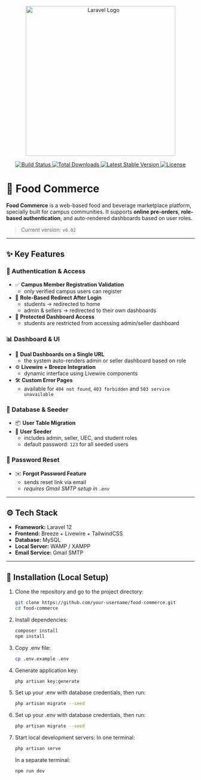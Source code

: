 <p align="center">
  <a href="https://laravel.com" target="_blank">
    <img src="https://raw.githubusercontent.com/laravel/art/master/logo-lockup/5%20SVG/2%20CMYK/1%20Full%20Color/laravel-logolockup-cmyk-red.svg" width="400" alt="Laravel Logo">
  </a>
</p>

<p align="center">
  <a href="https://github.com/laravel/framework/actions">
    <img src="https://github.com/laravel/framework/workflows/tests/badge.svg" alt="Build Status">
  </a>
  <a href="https://packagist.org/packages/laravel/framework">
    <img src="https://img.shields.io/packagist/dt/laravel/framework" alt="Total Downloads">
  </a>
  <a href="https://packagist.org/packages/laravel/framework">
    <img src="https://img.shields.io/packagist/v/laravel/framework" alt="Latest Stable Version">
  </a>
  <a href="https://packagist.org/packages/laravel/framework">
    <img src="https://img.shields.io/packagist/l/laravel/framework" alt="License">
  </a>
</p>

# 🍔 Food Commerce

**Food Commerce** is a web-based food and beverage marketplace platform, specially built for campus communities. It supports **online pre-orders**, **role-based authentication**, and auto-rendered dashboards based on user roles.

> Current version: `v0.02`

---

## ✨ Key Features

### 👥 Authentication & Access
- ✅ **Campus Member Registration Validation**  
  - only verified campus users can register
- 🔐 **Role-Based Redirect After Login**  
  - students → redirected to home  
  - admin & sellers → redirected to their own dashboards
- 🚪 **Protected Dashboard Access**  
  - students are restricted from accessing admin/seller dashboard

### 📊 Dashboard & UI
- 🧭 **Dual Dashboards on a Single URL**  
  - the system auto-renders admin or seller dashboard based on role
- ⚙️ **Livewire + Breeze Integration**  
  - dynamic interface using Livewire components
- 🛠️ **Custom Error Pages**  
  - available for `404 not found`, `403 forbidden` and `503 service unavailable`

### 🧱 Database & Seeder
- 📦 **User Table Migration**
- 🌱 **User Seeder**  
  - includes admin, seller, UEC, and student roles  
  - default password: `123` for all seeded users

### 📧 Password Reset
- ✉️ **Forgot Password Feature**  
  - sends reset link via email  
  - *requires Gmail SMTP setup in `.env`*

---

## ⚙️ Tech Stack

- **Framework:** Laravel 12
- **Frontend:** Breeze + Livewire + TailwindCSS
- **Database:** MySQL
- **Local Server:** WAMP / XAMPP
- **Email Service:** Gmail SMTP

---

## 🚀 Installation (Local Setup)

1. Clone the repository and go to the project directory:
   ```sh
   git clone https://github.com/your-username/food-commerce.git
   cd food-commerce

2. Install dependencies:
   ```sh
   composer install
   npm install

3. Copy .env file:
   ```sh
   cp .env.example .env

4. Generate application key:
   ```sh
   php artisan key:generate

5. Set up your .env with database credentials, then run:
   ```sh
   php artisan migrate --seed

6. Set up your .env with database credentials, then run:
   ```sh
   php artisan migrate --seed

7. Start local development servers:
    In one terminal:
    ```sh
    php artisan serve
    ```
    In a separate terminal:
    ```sh
    npm run dev
    ```
